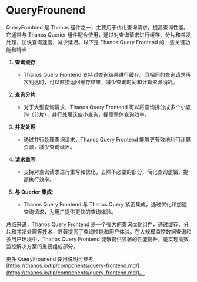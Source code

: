 # QueryFrounend

QueryFrontend 是 Thanos 组件之一，主要用于优化查询请求，提高查询性能。它通常与 Thanos Querier 组件配合使用，通过对查询请求进行缓存、分片和并发处理，加快查询速度，减少延迟。以下是 Thanos Query Frontend 的一些关键功能和特点：

1. **查询缓存**:
   - Thanos Query Frontend 支持对查询结果进行缓存。当相同的查询请求再次到达时，可以直接返回缓存结果，减少查询时间和计算资源消耗。

2. **查询分片**:
   - 对于大型查询请求，Thanos Query Frontend 可以将查询拆分成多个小查询（分片），并行处理这些小查询，提高整体查询效率。

3. **并发处理**:
   - 通过并行处理查询请求，Thanos Query Frontend 能够更有效地利用计算资源，减少查询延迟。

4. **请求重写**:
   - 支持对查询请求进行重写和优化，去除不必要的部分，简化查询逻辑，提高执行效率。

5. **与 Querier 集成**:
   - Thanos Query Frontend 与 Thanos Query 紧密集成，通过优化和加速查询请求，为用户提供更快的查询体验。

总结来说，Thanos Query Frontend 是一个强大的查询优化组件，通过缓存、分片和并发处理等技术，显著提高了查询性能和用户体验。在大规模监控数据查询和多用户环境中，Thanos Query Frontend 能够提供显著的性能提升，是实现高效监控解决方案的重要组成部分。

更多 QueryFrounend 使用说明可参考 [https://thanos.io/tip/components/query-frontend.md/](https://thanos.io/tip/components/query-frontend.md/)。
